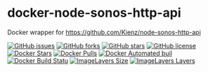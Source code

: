 # docker-node-sonos-http-api
Docker wrapper for https://github.com/Kienz/node-sonos-http-api

[![GitHub issues](https://img.shields.io/github/issues/kienz/docker-node-sonos-http-api.svg)](https://github.com/kienz/docker-node-sonos-http-api/issues)
[![GitHub forks](https://img.shields.io/github/forks/kienz/docker-node-sonos-http-api.svg)](https://github.com/kienz/docker-node-sonos-http-api/network)
[![GitHub stars](https://img.shields.io/github/stars/kienz/docker-node-sonos-http-api.svg)](https://github.com/kienz/docker-node-sonos-http-api/stargazers)
[![GitHub license](https://img.shields.io/badge/license-MIT-blue.svg)](https://raw.githubusercontent.com/kienz/docker-node-sonos-http-api/master/LICENSE)
[![Docker Stars](https://img.shields.io/docker/stars/kienz/docker-node-sonos-http-api.svg)](https://hub.docker.com/r/kienz/docker-node-sonos-http-api)
[![Docker Pulls](https://img.shields.io/docker/pulls/kienz/docker-node-sonos-http-api.svg)](https://hub.docker.com/r/kienz/docker-node-sonos-http-api)
[![Docker Automated buil](https://img.shields.io/docker/automated/kienz/docker-node-sonos-http-api.svg)](https://hub.docker.com/r/kienz/docker-node-sonos-http-api)
[![Docker Build Statu](https://img.shields.io/docker/build/kienz/docker-node-sonos-http-api.svg)](https://hub.docker.com/r/kienz/docker-node-sonos-http-api)
[![ImageLayers Size](https://img.shields.io/imagelayers/image-size/kienz/docker-node-sonos-http-api/latest.svg)](https://hub.docker.com/r/kienz/docker-node-sonos-http-api)
[![ImageLayers Layers](https://img.shields.io/imagelayers/layers/kienz/docker-node-sonos-http-api/latest.svg)](https://hub.docker.com/r/kienz/docker-node-sonos-http-api)
